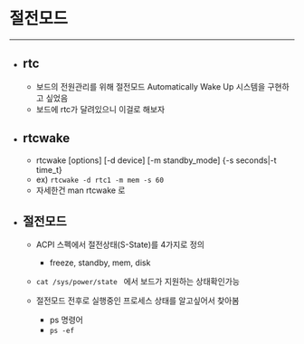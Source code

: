 
# 절전모드
-----------------------------------------------


- ## rtc
	- 보드의 전원관리를 위해 절전모드  Automatically Wake Up 시스템을 구현하고 싶었음
	- 보드에 rtc가 달려있으니 이걸로 해보자

- ## rtcwake
	- rtcwake [options] [-d device] [-m standby_mode] {-s seconds|-t time_t}
	- ex)  ``` rtcwake -d rtc1 -m mem -s 60 ```
	- 자세한건 man rtcwake 로 

- ## 절전모드
	- ACPI 스펙에서 절전상태(S-State)를 4가지로 정의
		+ freeze, standby, mem, disk
	- ```cat /sys/power/state ``` 에서 보드가 지원하는 상태확인가능

	- 절전모드 전후로 실행중인 프로세스 상태를 알고싶어서 찾아봄
		+ ps 명령어
		+ ```ps -ef```
	<br/>


	<br/><br/><br/>